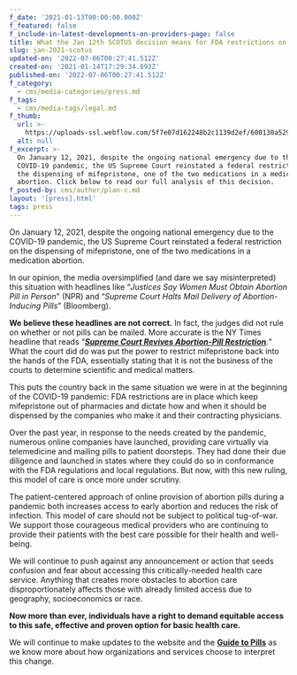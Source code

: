```yaml
---
f_date: '2021-01-13T00:00:00.000Z'
f_featured: false
f_include-in-latest-developments-on-providers-page: false
title: What the Jan 12th SCOTUS decision means for FDA restrictions on abortion pills
slug: jan-2021-scotus
updated-on: '2022-07-06T00:27:41.512Z'
created-on: '2021-01-14T17:29:34.893Z'
published-on: '2022-07-06T00:27:41.512Z'
f_category:
  - cms/media-categories/press.md
f_tags:
  - cms/media-tags/legal.md
f_thumb:
  url: >-
    https://uploads-ssl.webflow.com/5f7e07d162248b2c1139d2ef/600130a529438c2b934c0cf1_Plan%20C%20-%20%20SCOTUS.png
  alt: null
f_excerpt: >-
  On January 12, 2021, despite the ongoing national emergency due to the
  COVID-19 pandemic, the US Supreme Court reinstated a federal restriction on
  the dispensing of mifepristone, one of the two medications in a medication
  abortion. Click below to read our full analysis of this decision.
f_posted-by: cms/author/plan-c.md
layout: '[press].html'
tags: press
---
```


On January 12, 2021, despite the ongoing national emergency due to the COVID-19 pandemic, the US Supreme Court reinstated a federal restriction on the dispensing of mifepristone, one of the two medications in a medication abortion.  
  
In our opinion, the media oversimplified (and dare we say misinterpreted) this situation with headlines like “_Justices Say Women Must Obtain Abortion Pill in Person_" (NPR) and “_Supreme Court Halts Mail Delivery of Abortion-Inducing Pills_” (Bloomberg).  
  
**We believe these headlines are not correct.** In fact, the judges did not rule on whether or not pills can be mailed. More accurate is the NY Times headline that reads “[**_Supreme Court Revives Abortion-Pill Restriction_**](https://plancpills.us3.list-manage.com/track/click?u=01b1704757b98f6e0e6a2f863&id=24d02ac490&e=98c0d8db10)_._” What the court did do was put the power to restrict mifepristone back into the hands of the FDA, essentially stating that it is not the business of the courts to determine scientific and medical matters.  
  
This puts the country back in the same situation we were in at the beginning of the COVID-19 pandemic: FDA restrictions are in place which keep mifepristone out of pharmacies and dictate how and when it should be dispensed by the companies who make it and their contracting physicians.  
  
Over the past year, in response to the needs created by the pandemic, numerous online companies have launched, providing care virtually via telemedicine and mailing pills to patient doorsteps. They had done their due diligence and launched in states where they could do so in conformance with the FDA regulations and local regulations. But now, with this new ruling, this model of care is once more under scrutiny.  
  
The patient-centered approach of online provision of abortion pills during a pandemic both increases access to early abortion and reduces the risk of infection. This model of care should not be subject to political tug-of-war. We support those courageous medical providers who are continuing to provide their patients with the best care possible for their health and well-being.  
  
We will continue to push against any announcement or action that seeds confusion and fear about accessing this critically-needed health care service. Anything that creates more obstacles to abortion care disproportionately affects those with already limited access due to geography, socioeconomics or race.  
  
**Now more than ever, individuals have a right to demand equitable access to this safe, effective and proven option for basic health care.**   
  
We will continue to make updates to the website and the [**Guide to Pills**](https://plancpills.us3.list-manage.com/track/click?u=01b1704757b98f6e0e6a2f863&id=1b476c8778&e=98c0d8db10) as we know more about how organizations and services choose to interpret this change.
